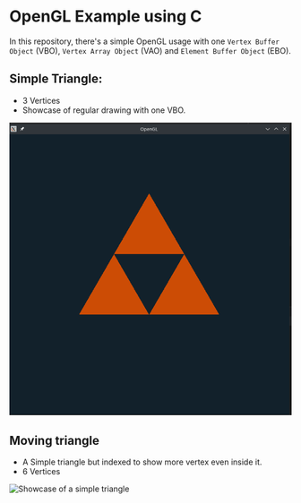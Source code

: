 # OpenGL Example using C

In this repository, there's a simple OpenGL usage with one `Vertex Buffer Object` (VBO),
`Vertex Array Object` (VAO) and `Element Buffer Object` (EBO).

## Simple Triangle:

- 3 Vertices
- Showcase of regular drawing with one VBO.

<img src="/resources/static_image.png" alt="Showcase of a simple triangle"/>


## Moving triangle

- A Simple triangle but indexed to show more vertex even inside it.
- 6 Vertices

<img src="/resources/openggif.gif" alt="Showcase of a simple triangle"/>
